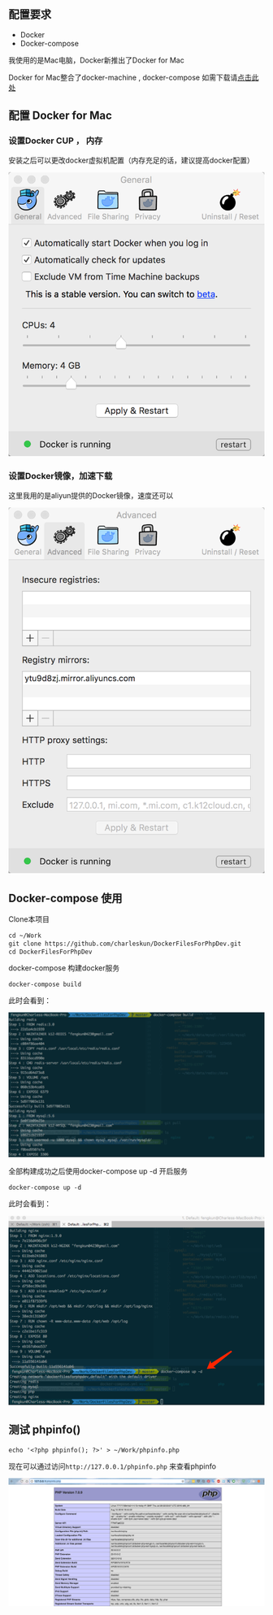 ## 配置要求
- Docker
- Docker-compose

我使用的是Mac电脑，Docker新推出了Docker for Mac

Docker for Mac整合了docker-machine , docker-compose
如需下载请[点击此处](https://download.docker.com/mac/stable/Docker.dmg)

## 配置 Docker for Mac

### 设置Docker CUP ， 内存 

安装之后可以更改docker虚拟机配置（内存充足的话，建议提高docker配置）

![](png/docker01.png)



### 设置Docker镜像，加速下载

这里我用的是aliyun提供的Docker镜像，速度还可以

![](png/docker02.png)


## Docker-compose 使用

Clone本项目

```
cd ~/Work
git clone https://github.com/charleskun/DockerFilesForPhpDev.git
cd DockerFilesForPhpDev
```

docker-compose 构建docker服务

```
docker-compose build
```
此时会看到：

![](png/docker-compose.png)


全部构建成功之后使用docker-compose up -d 开启服务

```
docker-compose up -d
```

此时会看到：

![](png/docker-composeup.png)


## 测试 phpinfo()

```
echo '<?php phpinfo(); ?>' > ~/Work/phpinfo.php
```

现在可以通过访问`http://127.0.0.1/phpinfo.php` 来查看phpinfo

![](png/phpinfo.png)